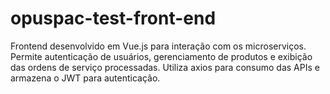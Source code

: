 # opuspac-test-front-end
Frontend desenvolvido em Vue.js para interação com os microserviços. Permite autenticação de usuários, gerenciamento de produtos e exibição das ordens de serviço processadas. Utiliza axios para consumo das APIs e armazena o JWT para autenticação.
